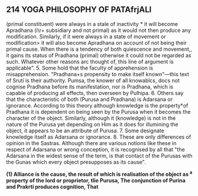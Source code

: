 ## **214 YOGA PHILOSOPHY OF PATAfrjALl**

(primal constituent) were always in a stale of inactivity \* it will become Apradhana (i\r+ subsidiary and not primal) as it would not then produce any modification. Similarly, if it were always in a state of movement or modification> it will also become Apradhana on account of not being their primal cause. When there is a tendency of both quiescence and movement,, it gains its status of Pradhana (primal) otherwise it could not be regarded as such. Whatever other reasons arc thought of, this line of argument is applicable". 5. Some hold that the faculty of apprehension is misapprehension. "Pradhana+s propensity to make itself known"—this text of Sruti is their authority. Pumsa, the knower of all knowablcs, docs not cognise Pradhana before its manifestation, nor is Pradhana, which is capable of producing all effects, then overseen by Pulhipa. 6. Others say that the characteristic of both (Purusa and Pradhana) is Adarsana or ignorance. According to this theory although knowledge is the property\*of Pradhana it is dependent on being seen by the Purusa when it becomes the character of the object. Similarly, although it (knowledge) is not in the nature of the Purusa yet depending on Him as it does for illumining the object, it appears to be an attribute of Purusa. 7. Some designate knowledge itself as Adarsana or ignorance. 8. These are only differences of opinion in the Sastras. Although there are various notions like these in respect of Adarsana or wrong conception, it is recognised by all that "the Adarsana in the widest sense of the term, is that contact of the Purusas with the Gunas which every object presupposes as its cause".

**(1) Alliance is the cause, the result of which is realisation of the object as <sup>a</sup> property of the lord or proprietor, tlie Purusa, The conjunction of Purina and Prakrti produces cognition, That**